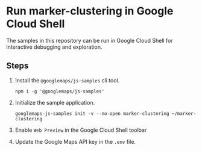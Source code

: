 # Run marker-clustering in Google Cloud Shell

The samples in this repository can be run in Google Cloud Shell for interactive debugging and exploration.

## Steps

1. Install the `@googlemaps/js-samples` cli tool.

    ```
    npm i -g '@googlemaps/js-samples'
    ```
1. Initialize the sample application. 
    ```
    googlemaps-js-samples init -v --no-open marker-clustering ~/marker-clustering
    ```
1. Enable `Web Preview` in the Google Cloud Shell toolbar
1. Update the Google Maps API key in the `.env` file.
